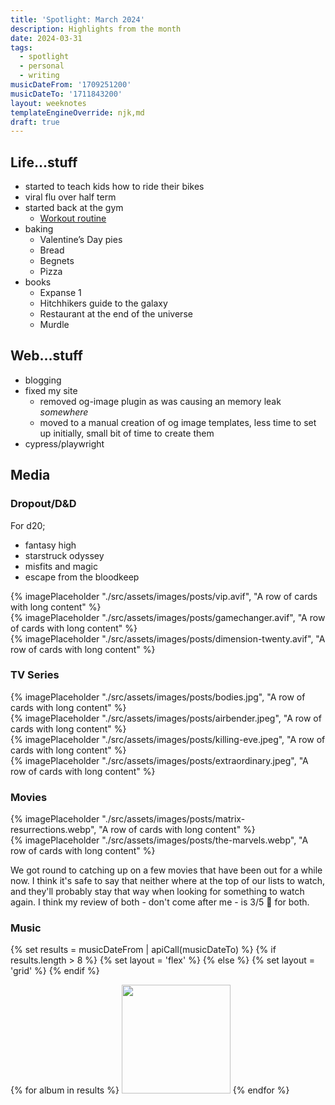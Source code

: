 ```yaml
---
title: 'Spotlight: March 2024'
description: Highlights from the month
date: 2024-03-31
tags:
  - spotlight
  - personal
  - writing
musicDateFrom: '1709251200'
musicDateTo: '1711843200'
layout: weeknotes
templateEngineOverride: njk,md
draft: true
---
```


## Life...stuff
- started to teach kids how to ride their bikes
- viral flu over half term
- started back at the gym
    - [Workout routine](https://hardy.app/routine/531-triumvirate-28)
- baking
    - Valentine’s Day pies
    - Bread
    - Begnets
    - Pizza
- books
    - Expanse 1
    - Hitchhikers guide to the galaxy
    - Restaurant at the end of the universe
    - Murdle

## Web...stuff
- blogging
- fixed my site
  - removed og-image plugin as was causing an memory leak *somewhere*
  - moved to a manual creation of og image templates, less time to set up initially, small bit of time to create them
- cypress/playwright


## Media

### Dropout/D&D

For d20;
- fantasy high
- starstruck odyssey
- misfits and magic
- escape from the bloodkeep

<div class="poster-grid">
  <div>{% imagePlaceholder "./src/assets/images/posts/vip.avif", "A row of cards with long content" %}</div>
  <div>{% imagePlaceholder "./src/assets/images/posts/gamechanger.avif", "A row of cards with long content" %}</div>
  <div>{% imagePlaceholder "./src/assets/images/posts/dimension-twenty.avif", "A row of cards with long content" %}</div>
</div>

### TV Series

<div class="poster-grid">
  <div>{% imagePlaceholder "./src/assets/images/posts/bodies.jpg", "A row of cards with long content" %}</div>
  <div>{% imagePlaceholder "./src/assets/images/posts/airbender.jpeg", "A row of cards with long content" %}</div>
  <div>{% imagePlaceholder "./src/assets/images/posts/killing-eve.jpeg", "A row of cards with long content" %}</div>
  <div>{% imagePlaceholder "./src/assets/images/posts/extraordinary.jpeg", "A row of cards with long content" %}</div>
</div>

### Movies

<div class="poster-grid">
  <div>{% imagePlaceholder "./src/assets/images/posts/matrix-resurrections.webp", "A row of cards with long content" %}</div>
  <div>{% imagePlaceholder "./src/assets/images/posts/the-marvels.webp", "A row of cards with long content" %}</div>
</div>

We got round to catching up on a few movies that have been out for a while now. I think it's safe to say that neither where at the top of our lists to watch, and they'll probably stay that way when looking for something to watch again. I think my review of both - don't come after me - is 3/5 🤷 for both.

### Music

{% set results = musicDateFrom | apiCall(musicDateTo) %}
{% if results.length > 8 %}
  {% set layout = 'flex' %}
{% else %}
  {% set layout = 'grid' %}
{% endif %}

<div class="music-grid" style="--layout: {{ layout }}">
  {% for album in results %}
    <a href="{{ album.url }}"><img height="174" width="174" src="{{ album.art }}" loading="lazy" /></a>
  {% endfor %}
</div>
